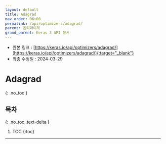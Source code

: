 ```yaml
---
layout: default
title: Adagrad
nav_order: 06+00
permalink: /api/optimizers/adagrad/
parent: 옵티마이저
grand_parent: Keras 3 API 문서
---
```


* 원본 링크 : [https://keras.io/api/optimizers/adagrad/](https://keras.io/api/optimizers/adagrad/){:target="_blank"}
* 최종 수정일 : 2024-03-29

# Adagrad
{: .no_toc }

## 목차
{: .no_toc .text-delta }

1. TOC
{:toc}

---
